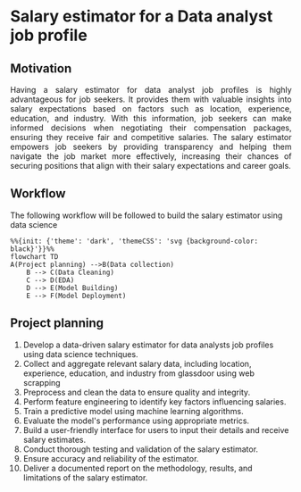 # Salary estimator for a Data analyst job profile

## Motivation

<div align="justify">
Having a salary estimator for data analyst job profiles is highly advantageous for job seekers. It provides them with valuable insights into salary expectations based on factors such as location, experience, education, and industry. With this information, job seekers can make informed decisions when negotiating their compensation packages, ensuring they receive fair and competitive salaries. The salary estimator empowers job seekers by providing transparency and helping them navigate the job market more effectively, increasing their chances of securing positions that align with their salary expectations and career goals.</div>

## Workflow 

The following workflow will be followed to build the salary estimator using data science

```mermaid
%%{init: {'theme': 'dark', 'themeCSS': 'svg {background-color: black}'}}%%
flowchart TD
A(Project planning) -->B(Data collection)
    B --> C(Data Cleaning)
    C --> D(EDA)
    D --> E(Model Building)
    E --> F(Model Deployment)
```

## Project planning

1. Develop a data-driven salary estimator for data analysts job profiles using data science techniques.
2. Collect and aggregate relevant salary data, including location, experience, education, and industry from glassdoor using web scrapping
3. Preprocess and clean the data to ensure quality and integrity.
4. Perform feature engineering to identify key factors influencing salaries.
5. Train a predictive model using machine learning algorithms.
6. Evaluate the model's performance using appropriate metrics.
7. Build a user-friendly interface for users to input their details and receive salary estimates.
8. Conduct thorough testing and validation of the salary estimator.
9. Ensure accuracy and reliability of the estimator.
10. Deliver a documented report on the methodology, results, and limitations of the salary estimator. 